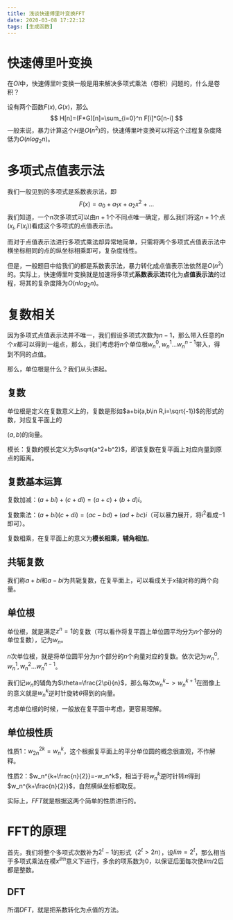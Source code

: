 ```yaml
---
title: 浅谈快速傅里叶变换FFT
date: 2020-03-08 17:22:12
tags: [生成函数]
---
```


# 快速傅里叶变换

在$OI$中，快速傅里叶变换一般是用来解决多项式乘法（卷积）问题的，什么是卷积？

设有两个函数$F(x),G(x)$，那么
$$
H[n]=(F*G)[n]=\sum_{i=0}^n F[i]*G[n-i]
$$
一般来说，暴力计算这个$H$是$O(n^2)$的，快速傅里叶变换可以将这个过程复杂度降低为$O(nlog_2n)$。

<!--more-->

# 多项式点值表示法

我们一般见到的多项式是系数表示法，即
$$
F(x)=a_0+a_1x+a_2x^2+...
$$
我们知道，一个$n$次多项式可以由$n+1$个不同点唯一确定，那么我们将这$n+1$个点$(x_i,F(x_i))$看成这个多项式的点值表示法。

而对于点值表示法进行多项式乘法却异常地简单，只需将两个多项式点值表示法中横坐标相同的点的纵坐标相乘即可，复杂度线性。

但是，一般题目中给我们的都是系数表示法，暴力转化成点值表示法依然是$O(n^2)$的。实际上，快速傅里叶变换就是加速将多项式**系数表示法**转化为**点值表示法**的过程，将其的复杂度降为$O(nlog_2n)$。

# 复数相关

因为多项式点值表示法并不唯一，我们假设多项式次数为$n-1$，那么带入任意的$n$个$x$都可以得到一组点，那么，我们考虑将$n$个单位根$w_n^0,w_n^1...w_n^{n-1}$带入，得到不同的点值。

那么，单位根是什么？我们从头讲起。

## 复数

单位根是定义在复数意义上的，复数是形如$a+bi(a,b\in R,i=\sqrt{-1})$的形式的数，对应复平面上的

$(a,b)$的向量。

模长：复数的模长定义为$\sqrt{a^2+b^2}$，即该复数在复平面上对应向量到原点的距离。

## 复数基本运算

复数加减：$(a+bi)+(c+di)=(a+c)+(b+d)i$。

复数乘法：$(a+bi)(c+di)=(ac-bd)+(ad+bc)i$（可以暴力展开，将$i^2$看成$-1$即可）。

复数相乘，在复平面上的意义为**模长相乘，辅角相加**。

## 共轭复数

我们称$a+bi$和$a-bi$为共轭复数，在复平面上，可以看成关于$x$轴对称的两个向量。

## 单位根

单位根，就是满足$z^n=1$的复数（可以看作将复平面上单位圆平均分为$n$个部分的单位复数），记为$w_n$。

$n$次单位根，就是将单位圆平分为$n$个部分的$n$个向量对应的复数。依次记为$w_n^0,w_n^1,w_n^2...w_n^{n-1}$。

我们记$w_n$的辅角为$\theta=\frac{2\pi}{n}$，那么每次$w_n^k->w_n^{k+1}$在图像上的意义就是$w_n^k$逆时针旋转$\theta$得到的向量。

考虑单位根的时候，一般放在复平面中考虑，更容易理解。

## 单位根性质

性质$1$：$w_{2n}^{2k}=w_n^k$，这个根据复平面上的平分单位圆的概念很直观，不作解释。

性质$2$：$w_n^{k+\frac{n}{2}}=-w_n^k$，相当于将$w_n^k$逆时针转$\pi$得到$w_n^{k+\frac{n}{2}}$，自然横纵坐标都取反。

实际上，$FFT$就是根据这两个简单的性质进行的。

# FFT的原理

首先，我们将整个多项式次数补为$2^t-1$的形式（$2^t>2n$），设$lim=2^t$，那么相当于多项式乘法在模$x^{lim}$意义下进行，多余的项系数为$0$，以保证后面每次使$lim/2$后都是整数。

## DFT

所谓$DFT$，就是把系数转化为点值的方法。